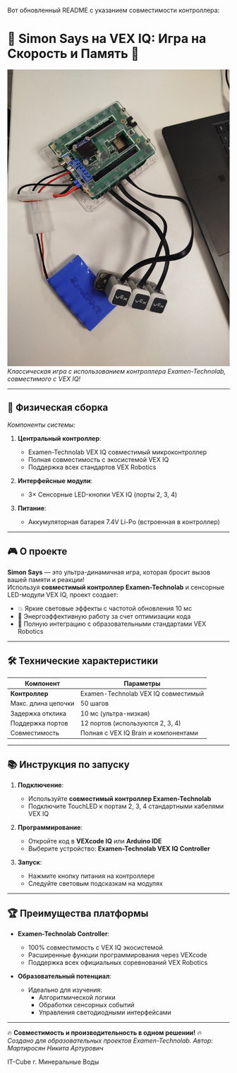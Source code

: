 Вот обновленный README с указанием совместимости контроллера:

# 🚀 Simon Says на VEX IQ: Игра на Скорость и Память 🌟

![Simon Says на VEX IQ](image.jpg)  
*Классическая игра с использованием контроллера Examen-Technolab, совместимого с VEX IQ!*

---

## 📸 Физическая сборка  
 
*Компоненты системы:*  
1. **Центральный контроллер**:  
   - Examen-Technolab VEX IQ совместимый микроконтроллер  
   - Полная совместимость с экосистемой VEX IQ  
   - Поддержка всех стандартов VEX Robotics  

2. **Интерфейсные модули**:  
   - 3× Сенсорные LED-кнопки VEX IQ (порты 2, 3, 4)  

3. **Питание**:  
   - Аккумуляторная батарея 7.4V Li-Po (встроенная в контроллер)  

---

## 🎮 О проекте  
**Simon Says** — это ультра-динамичная игра, которая бросит вызов вашей памяти и реакции!  
Используя **совместимый контроллер Examen-Technolab** и сенсорные LED-модули VEX IQ, проект создает:  
- 💥 Яркие световые эффекты с частотой обновления 10 мс  
- 🔋 Энергоэффективную работу за счет оптимизации кода  
- 🔄 Полную интеграцию с образовательными стандартами VEX Robotics  

---

## 🛠️ Технические характеристики  
| Компонент          | Параметры                                |  
|--------------------|------------------------------------------|  
| **Контроллер**     | Examen-Technolab VEX IQ совместимый     |  
| Макс. длина цепочки| 50 шагов                                 |  
| Задержка отклика  | 10 мс (ультра-низкая)                    |  
| Поддержка портов   | 12 портов (используются 2, 3, 4)        |  
| Совместимость     | Полная с VEX IQ Brain и компонентами    |  

---

## 📚 Инструкция по запуску  
1. **Подключение**:  
   - Используйте **совместимый контроллер Examen-Technolab**  
   - Подключите TouchLED к портам 2, 3, 4 стандартными кабелями VEX IQ  

2. **Программирование**:  
   - Откройте код в **VEXcode IQ** или **Arduino IDE**  
   - Выберите устройство: **Examen-Technolab VEX IQ Controller**  

3. **Запуск**:  
   - Нажмите кнопку питания на контроллере  
   - Следуйте световым подсказкам на модулях  

---

## 🏆 Преимущества платформы  
- **Examen-Technolab Controller**:  
  - 100% совместимость с VEX IQ экосистемой  
  - Расширенные функции программирования через VEXcode  
  - Поддержка всех официальных соревнований VEX Robotics  

- **Образовательный потенциал**:  
  - Идеально для изучения:  
    - Алгоритмической логики  
    - Обработки сенсорных событий  
    - Управления светодиодными интерфейсами  

---

🔥 **Совместимость и производительность в одном решении!** 🔥  
*Создано для образовательных проектов Examen-Technolab. Автор: Мартиросян Никита Артурович*  

IT-Cube г. Минеральные Воды
